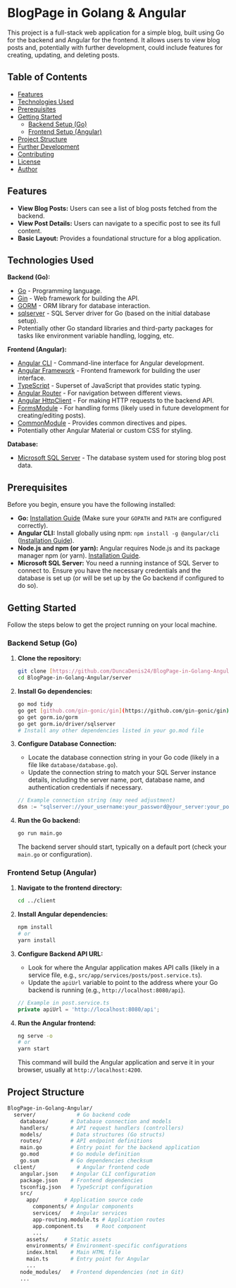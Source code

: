 # BlogPage in Golang & Angular

This project is a full-stack web application for a simple blog, built using Go for the backend and Angular for the frontend. It allows users to view blog posts and, potentially with further development, could include features for creating, updating, and deleting posts.

## Table of Contents

* [Features](#features)
* [Technologies Used](#technologies-used)
* [Prerequisites](#prerequisites)
* [Getting Started](#getting-started)
    * [Backend Setup (Go)](#backend-setup-go)
    * [Frontend Setup (Angular)](#frontend-setup-angular)
* [Project Structure](#project-structure)
* [Further Development](#further-development)
* [Contributing](#contributing)
* [License](#license)
* [Author](#author)

## Features

* **View Blog Posts:** Users can see a list of blog posts fetched from the backend.
* **View Post Details:** Users can navigate to a specific post to see its full content.
* **Basic Layout:** Provides a foundational structure for a blog application.

## Technologies Used

**Backend (Go):**

* [Go](https://go.dev/) - Programming language.
* [Gin](https://gin-gonic.com/) - Web framework for building the API.
* [GORM](https://gorm.io/) - ORM library for database interaction.
* [sqlserver](https://github.com/microsoft/go-mssqldb) - SQL Server driver for Go (based on the initial database setup).
* Potentially other Go standard libraries and third-party packages for tasks like environment variable handling, logging, etc.

**Frontend (Angular):**

* [Angular CLI](https://angular.io/cli) - Command-line interface for Angular development.
* [Angular Framework](https://angular.io/) - Frontend framework for building the user interface.
* [TypeScript](https://www.typescriptlang.org/) - Superset of JavaScript that provides static typing.
* [Angular Router](https://angular.io/api/router) - For navigation between different views.
* [Angular HttpClient](https://angular.io/api/common/http/HttpClient) - For making HTTP requests to the backend API.
* [FormsModule](https://angular.io/api/forms/FormsModule) - For handling forms (likely used in future development for creating/editing posts).
* [CommonModule](https://angular.io/api/common/CommonModule) - Provides common directives and pipes.
* Potentially other Angular Material or custom CSS for styling.

**Database:**

* [Microsoft SQL Server](https://www.microsoft.com/en-us/sql-server/) - The database system used for storing blog post data.

## Prerequisites

Before you begin, ensure you have the following installed:

* **Go:** [Installation Guide](https://go.dev/doc/install) (Make sure your `GOPATH` and `PATH` are configured correctly).
* **Angular CLI:** Install globally using npm: `npm install -g @angular/cli` ([Installation Guide](https://angular.io/cli#installation)).
* **Node.js and npm (or yarn):** Angular requires Node.js and its package manager npm (or yarn). [Installation Guide](https://nodejs.org/).
* **Microsoft SQL Server:** You need a running instance of SQL Server to connect to. Ensure you have the necessary credentials and the database is set up (or will be set up by the Go backend if configured to do so).

## Getting Started

Follow the steps below to get the project running on your local machine.

### Backend Setup (Go)

1.  **Clone the repository:**
    ```bash
    git clone [https://github.com/DuncaDenis24/BlogPage-in-Golang-Angular.git](https://github.com/DuncaDenis24/BlogPage-in-Golang-Angular.git)
    cd BlogPage-in-Golang-Angular/server
    ```

2.  **Install Go dependencies:**
    ```bash
    go mod tidy
    go get [github.com/gin-gonic/gin](https://github.com/gin-gonic/gin)
    go get gorm.io/gorm
    go get gorm.io/driver/sqlserver
    # Install any other dependencies listed in your go.mod file
    ```

3.  **Configure Database Connection:**
    * Locate the database connection string in your Go code (likely in a file like `database/database.go`).
    * Update the connection string to match your SQL Server instance details, including the server name, port, database name, and authentication credentials if necessary.

    ```go
    // Example connection string (may need adjustment)
    dsn := "sqlserver://your_username:your_password@your_server:your_port?database=your_database&encrypt=disable&trustservercertificate=true"
    ```

4.  **Run the Go backend:**
    ```bash
    go run main.go
    ```
    The backend server should start, typically on a default port (check your `main.go` or configuration).

### Frontend Setup (Angular)

1.  **Navigate to the frontend directory:**
    ```bash
    cd ../client
    ```

2.  **Install Angular dependencies:**
    ```bash
    npm install
    # or
    yarn install
    ```

3.  **Configure Backend API URL:**
    * Look for where the Angular application makes API calls (likely in a service file, e.g., `src/app/services/posts/post.service.ts`).
    * Update the `apiUrl` variable to point to the address where your Go backend is running (e.g., `http://localhost:8080/api`).

    ```typescript
    // Example in post.service.ts
    private apiUrl = 'http://localhost:8080/api';
    ```

4.  **Run the Angular frontend:**
    ```bash
    ng serve -o
    # or
    yarn start
    ```
    This command will build the Angular application and serve it in your browser, usually at `http://localhost:4200`.

## Project Structure
```bash
BlogPage-in-Golang-Angular/
  server/             # Go backend code
    database/       # Database connection and models
    handlers/       # API request handlers (controllers)
    models/         # Data structures (Go structs)
    routes/         # API endpoint definitions
    main.go         # Entry point for the backend application
    go.mod          # Go module definition
    go.sum          # Go dependencies checksum
  client/             # Angular frontend code
    angular.json    # Angular CLI configuration
    package.json    # Frontend dependencies
    tsconfig.json   # TypeScript configuration
    src/
      app/        # Application source code
        components/ # Angular components
        services/   # Angular services
        app-routing.module.ts # Application routes
        app.component.ts    # Root component
        ...
      assets/     # Static assets
      environments/ # Environment-specific configurations
      index.html    # Main HTML file
      main.ts       # Entry point for Angular
      ...
    node_modules/   # Frontend dependencies (not in Git)
    ...
